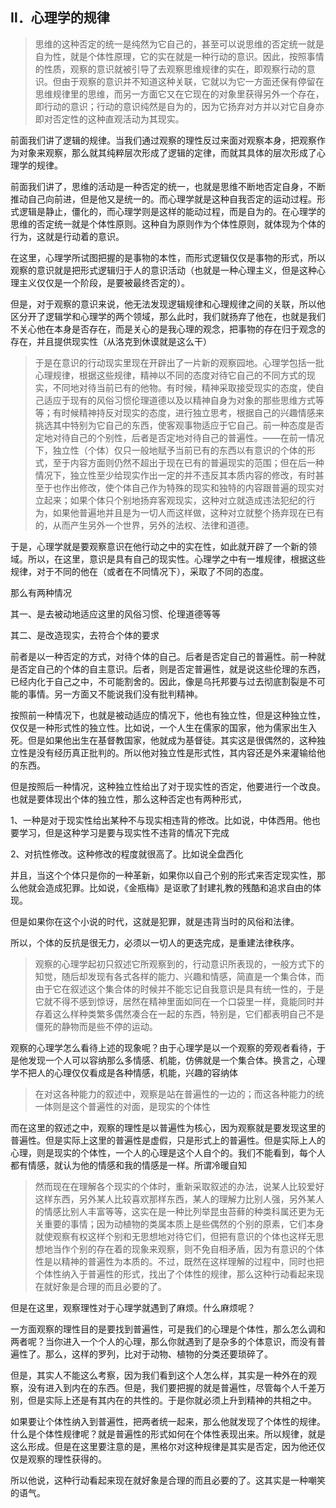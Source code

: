 <h2>Ⅱ．心理学的规律</h2><blockquote data-pid="ol9QbdEY">思维的这种否定的统一是纯然为它自己的，甚至可以说思维的否定统一就是自为性，就是个体性原理，它的实在就是一种行动的意识。因此，按照事情的性质，观察的意识就被引导了去观察思维规律的实在，即观察行动的意识。但由于观察的意识并不知道这种关联，它就以为它一方面还保有停留在思维规律里的思维，而另一方面它又在它现在的对象里获得另外一个存在，即行动的意识；行动的意识纯然是自为的，因为它扬弃对方并以对它自身亦即对否定性的这种直观活动为其现实。</blockquote><p data-pid="aJ5ECWJi">前面我们讲了逻辑的规律。当我们通过观察的理性反过来面对观察本身，把观察作为对象来观察，那么就其纯粹层次形成了逻辑的定律，而就其具体的层次形成了心理学的规律。</p><p data-pid="lZpgHVLt">前面我们讲了，思维的活动是一种否定的统一，也就是思维不断地否定自身，不断推动自己向前进，但是他又是统一的。而心理学就是这种自我否定的运动过程。形式逻辑是静止，僵化的，而心理学则是这样的能动过程，而是自为的。在心理学的思维的否定统一就是个体性原则。这种自为原则作为个体性原则，就体现为个体的行为，这就是行动着的意识。</p><p data-pid="2j6M5JwC">在这里，心理学所试图把握的是事物的本性，而形式逻辑仅仅是事物的形式，所以观察的意识就是把形式逻辑归于人的意识活动（也就是一种心理主义，但是这种心理主义仅仅是一个阶段，是要被最终否定的）。</p><p data-pid="svMyLq5u">但是，对于观察的意识来说，他无法发现逻辑规律和心理规律之间的关联，所以他区分开了逻辑学和心理学的两个领域，那么此时，我们就扬弃了他在，也就是我们不关心他在本身是否存在，而是关心的是我心理的观念，把事物的存在归于观念的存在，并且提供现实性（从洛克到休谟就是这么干）</p><blockquote data-pid="hY88H7Fl">于是在意识的行动现实里现在开辟出了一片新的观察园地。心理学包括一批心理规律，根据这些规律，精神以不同的态度对待它自己的不同方式的现实，不同地对待当前已有的他物。有时候，精神采取接受现实的态度，使自己适应于现有的风俗习惯伦理道德以及以精神自身为对象的那些思维方式等等；有时候精神持反对现实的态度，进行独立思考，根据自己的兴趣情感来挑选其中特别为它自己的东西，使客观事物适应于它自己。前一种态度是否定地对待自己的个别性，后者是否定地对待自己的普遍性。——在前一情况下，独立性（个体）仅只一般地赋予当前已有的东西以有意识的个体的形式，至于内容方面则仍然不超出于现在已有的普遍现实的范围；但在后一种情况下，独立性至少给现实作出一定的并不违反其本质内容的修改，有时甚至于也作出修改，使个体自己作为特殊的现实和独特的内容跟普遍的现实对立起来；如果个体只个别地扬弃客观现实，这种对立就造成违法犯纪的行为，如果他普遍地并且是为一切人而这样做，这种对立就整个扬弃现在已有的，从而产生另外一个世界，另外的法权、法律和道德。</blockquote><p data-pid="Q_cY0_g3">于是，心理学就是要观察意识在他行动之中的实在性，如此就开辟了一个新的领域。所以，在这里，意识是具有自己的现实性。心理学之中有一堆规律，根据这些规律，对于不同的他在（或者在不同情况下），采取了不同的态度。</p><p data-pid="rV6GdJG7">那么有两种情况</p><p data-pid="yo07dtO_">其一、是去被动地适应这里的风俗习惯、伦理道德等等</p><p data-pid="z7Mtl9hH">其二、是改造现实，去符合个体的要求</p><p data-pid="oAhuaM7X">前者是以一种否定的方式，对待个体的自己。后者是否定自己的普遍性。前一种就是否定自己的个体的自主意识。后者，则是否定普遍性，就是说这些伦理的东西，已经内化于自己之中，不可能割舍的。因此，像是乌托邦要与过去彻底割裂是不可能的事情。另一方面又不能说我们没有批判精神。</p><p data-pid="k8vQeKS-">按照前一种情况下，也就是被动适应的情况下，他也有独立性，但是这种独立性，仅仅是一种形式性的独立性。比如说，一个人生在儒家的国家，他为儒家出生入死。但是如果他出生在基督教国家，他就成为基督徒。其实这是很偶然的，这种独立性是没有经历真正批判的。所以他对独立性是形式性，其内容还是外来灌输给他的东西。</p><p data-pid="tvQoAyfa">但是按照后一种情况，这种独立性给出了对于现实性的否定，他要进行一个改良。也就是要体现出个体的独立性，那么这种否定也有两种形式，</p><p data-pid="3dCs7Tb5">1、一种是对于现实性给出某种不与现实相违背的修改。比如说，中体西用。他也要学习，但是这种学习是要与现实性不违背的情况下完成</p><p data-pid="8DRY1k-u">2、对抗性修改。这种修改的程度就很高了。比如说全盘西化</p><p data-pid="7qB3dg_r">并且，当这个个体只是你的一种革新，如果你以自己个别的形式来否定现实性，那么他就会造成犯罪。比如说，《金瓶梅》是讴歌了封建礼教的残酷和追求自由的体现。</p><p data-pid="v65CwzbH">但是如果你在这个小说的时代，这就是犯罪，就是违背当时的风俗和法律。</p><p data-pid="klbX1u3D">所以，个体的反抗是很无力，必须以一切人的更迭完成，是重建法律秩序。</p><blockquote data-pid="2SZP01VS">观察的心理学起初只叙述它所观察到的，行动意识所表现的，一般方式下的知觉，随后却发现有各式各样的能力、兴趣和情感，简直是一个集合体，而由于它在叙述这个集合体的时候并不能忘记自我意识是具有统一性的，于是它就不得不感到惊讶，居然在精神里面如同在一个口袋里一样，竟能同时并存着这么样种类繁多偶然凑合在一起的东西，特别是，它们都表明自己不是僵死的静物而是些不停的运动。</blockquote><p data-pid="PAGqkQPI">观察的心理学怎么看待上述的现象呢？由于心理学是以一个观察的旁观者看待，于是他发现一个人可以容纳那么多情感、机能，仿佛就是一个集合体。换言之，心理学不把人的心理仅仅看成是各种情感，机能，兴趣的容纳体</p><blockquote data-pid="Knwaykpt">在对这各种能力的叙述中，观察是站在普遍性的一边的；而这各种能力的统一体则是这个普遍性的对面，是现实的个体性</blockquote><p data-pid="CtOWjKx9">而在这里的叙述之中，观察的理性是以普遍性为核心，因为观察就是要发现这里的普遍性。但是实际上这里的普遍性是虚假，只是形式上的普遍性。但是实际上人的心理，则是现实的个体性，一个人的心理是这个人自个的。我们不能看到，每个人都有情感，就认为他的情感和我的情感是一样。所谓冷暖自知</p><blockquote data-pid="scpfLhHI">然而现在在理解各个现实的个体时，重新采取叙述的办法，说某人比较爱好这样东西，另外某人比较喜欢那样东西，某人的理解力比别人强，另外某人的情感比别人丰富等等，这实在是一种比列举昆虫苔藓的种类科属还更为无关重要的事情；因为动植物的类属本质上是些偶然的个别的原素，它们本身就使观察有权这样个别和无思想地对待它们，但把有意识的个体也这样无思想地当作个别的存在着的现象来观察，则不免自相矛盾，因为有意识的个体性是以精神的普遍性为本质的。不过，既然在这样理解的过程中，同时也把个体性纳入于普遍性的形式，找出了个体性的规律，那么这种行动看起来现在就好象是合理的而且必要的了。</blockquote><p data-pid="H4cqpdeJ">但是在这里，观察理性对于心理学就遇到了麻烦。什么麻烦呢？</p><p data-pid="J2KjQ1hT">一方面观察的理性目的是要找到普遍性，可是我们的心理是个体性，那么怎么调和两者呢？当你进入一个个人的心理，那么你就遇到了是杂多的个体意识，而没有普遍性了。那么，这样的罗列，比对于动物、植物的分类还要琐碎了。</p><p data-pid="YX71obMV">但是，其实人不能这么考察，因为我们看到这个人怎么样，其实是一种外在的观察，没有进入到内在的东西。但是，我们要把握的就是普遍性，尽管每个人千差万别，但是实际上还是有其内在的共性的。于是你就必须上升到精神的共相之中。</p><p data-pid="28B8uW3H">如果要让个体性纳入到普遍性，把两者统一起来，那么他就发现了个体性的规律。什么是个体性规律呢？就是普遍性的形式如何在个体性表现出来。所以规律，就是这么形成。但是在这里要注意的是，黑格尔对这种规律是其实是否定，因为他还仅仅是观察的理性获得的。</p><p data-pid="mK6PU3P1">所以他说，这种行动看起来现在就好象是合理的而且必要的了。这其实是一种嘲笑的语气。</p><p></p>